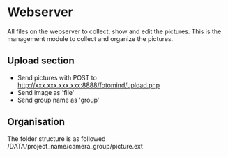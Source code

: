 # Webserver

All files on the webserver to collect, show and edit the pictures.
This is the management module to collect and organize the pictures.

## Upload section
- Send pictures with POST to http://xxx.xxx.xxx.xxx:8888/fotomind/upload.php
- Send image as 'file'
- Send group name as 'group'

## Organisation
The folder structure is as followed /DATA/project_name/camera_group/picture.ext